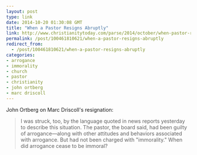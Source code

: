 ```yaml
---
layout: post
type: link
date: 2014-10-20 01:30:08 GMT
title: "When a Pastor Resigns Abruptly"
link: http://www.christianitytoday.com/parse/2014/october/when-pastor-resigns-abruptly.html?paging=off
permalink: /post/100461810621/when-a-pastor-resigns-abruptly
redirect_from: 
  - /post/100461810621/when-a-pastor-resigns-abruptly
categories:
- arrogance
- immorality
- church
- pastor
- christianity
- john ortberg
- marc driscoll
---
```

<p>John Ortberg on Marc Driscoll's resignation:</p>
<blockquote>I was struck, too, by the language quoted in news reports yesterday to describe this situation. The pastor, the board said, had been guilty of arrogance—along with other attitudes and behaviors associated with arrogance. But had not been charged with "immorality."
When did arrogance cease to be immoral?</blockquote>